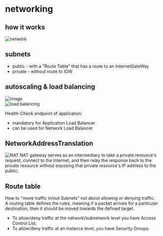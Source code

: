 # networking
## how it works
![network](https://user-images.githubusercontent.com/8113355/231363237-ade170bb-8b4a-4110-8f47-f845b6e9c627.jpg)  

## subnets
* public - with a "Route Table" that has a route to an InternetGateWay
* private - without route to IGW

## autoscaling & load balancing
![image](https://user-images.githubusercontent.com/8113355/230970596-fdf7252d-817c-429a-816c-5ec6e2cadaa0.png)  
![load balancing](https://drive.google.com/uc?id=1-oQsTivqkXEuLibHvSYfq7gGXkXAJ5jx)  

Health-Check endpoint of application:
* mandatory for Application Load Balancer
* can be used for Network Load Balancer

## NetworkAddressTranslation
![NAT](https://user-images.githubusercontent.com/8113355/230967248-88910ef1-7b5a-4d4d-be0f-9ab7cfe58d57.png)
    NAT gateway serves as an intermediary to take a private resource's request, connect to the Internet, and then relay the response back to the private resource without exposing that private resource's IP address to the public.

## Route table
How to "move traffic in/out Subnets" not about allowing or denying traffic.  
A routing table defines the rules, meaning if a packet arrives for a particular destination, then it should be moved towards the defined target.

* To allow/deny traffic at the network/subnetwork level you have Access Control List.
* To allow/deny traffic at an instance level, you have Security Groups.
